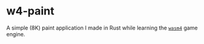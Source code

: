 # w4-paint

A simple (8K) paint application I made in Rust while learning the [`wasm4`](https://wasm4.org/) game engine.


